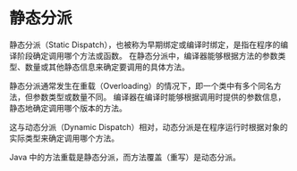 # 静态分派

静态分派（Static Dispatch），也被称为早期绑定或编译时绑定，是指在程序的编译阶段确定调用哪个方法或函数。
在静态分派中，编译器能够根据方法的参数类型、数量或其他静态信息来确定要调用的具体方法。

静态分派通常发生在重载（Overloading）的情况下，即一个类中有多个同名方法，但参数类型或数量不同。
编译器在编译时能够根据调用时提供的参数信息，静态地确定调用哪个版本的方法。

这与动态分派（Dynamic Dispatch）相对，动态分派是在程序运行时根据对象的实际类型来确定调用哪个方法。

Java 中的方法重载是静态分派，而方法覆盖（重写）是动态分派。